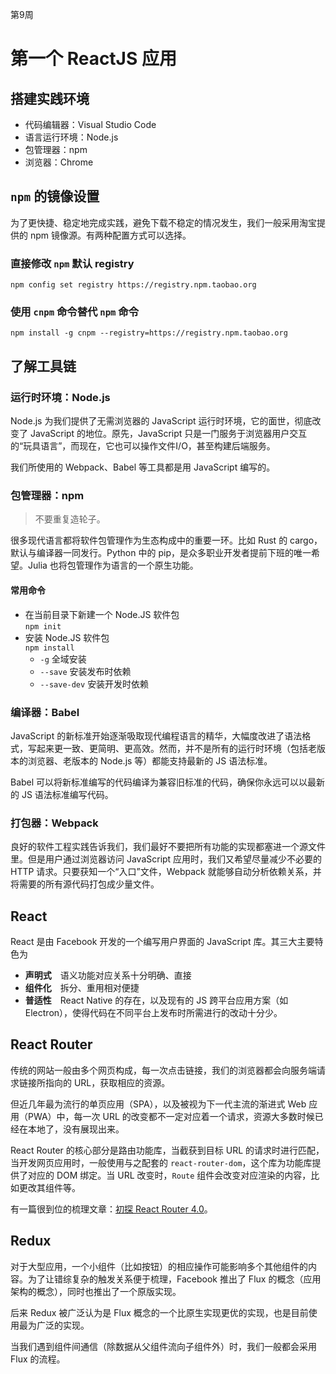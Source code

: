 第9周

第一个 ReactJS 应用
=====================

搭建实践环境
-----------
* 代码编辑器：Visual Studio Code
* 语言运行环境：Node.js
* 包管理器：npm
* 浏览器：Chrome

`npm` 的镜像设置
-------
为了更快捷、稳定地完成实践，避免下载不稳定的情况发生，我们一般采用淘宝提供的 npm 镜像源。有两种配置方式可以选择。
### 直接修改 `npm` 默认 registry
```
npm config set registry https://registry.npm.taobao.org
```
### 使用 `cnpm` 命令替代 `npm` 命令
```
npm install -g cnpm --registry=https://registry.npm.taobao.org
```

了解工具链
---------
### 运行时环境：Node.js
Node.js 为我们提供了无需浏览器的 JavaScript 运行时环境，它的面世，彻底改变了 JavaScript 的地位。原先，JavaScript 只是一门服务于浏览器用户交互的“玩具语言”，而现在，它也可以操作文件I/O，甚至构建后端服务。

我们所使用的 Webpack、Babel 等工具都是用 JavaScript 编写的。
### 包管理器：npm
> 不要重复造轮子。

很多现代语言都将软件包管理作为生态构成中的重要一环。比如 Rust 的 cargo，默认与编译器一同发行。Python 中的 pip，是众多职业开发者提前下班的唯一希望。Julia 也将包管理作为语言的一个原生功能。

#### 常用命令
* 在当前目录下新建一个 Node.JS 软件包\
`npm init`
* 安装 Node.JS 软件包\
`npm install`
  * `-g` 全域安装
  * `--save` 安装发布时依赖
  * `--save-dev` 安装开发时依赖

### 编译器：Babel
JavaScript 的新标准开始逐渐吸取现代编程语言的精华，大幅度改进了语法格式，写起来更一致、更简明、更高效。然而，并不是所有的运行时环境（包括老版本的浏览器、老版本的 Node.js 等）都能支持最新的 JS 语法标准。

Babel 可以将新标准编写的代码编译为兼容旧标准的代码，确保你永远可以以最新的 JS 语法标准编写代码。

### 打包器：Webpack
良好的软件工程实践告诉我们，我们最好不要把所有功能的实现都塞进一个源文件里。但是用户通过浏览器访问 JavaScript 应用时，我们又希望尽量减少不必要的 HTTP 请求。只要获知一个“入口”文件，Webpack 就能够自动分析依赖关系，并将需要的所有源代码打包成少量文件。

React
-----
React 是由 Facebook 开发的一个编写用户界面的 JavaScript 库。其三大主要特色为
* **声明式**　语义功能对应关系十分明确、直接
* **组件化**　拆分、重用相对便捷
* **普适性**　React Native 的存在，以及现有的 JS 跨平台应用方案（如 Electron），使得代码在不同平台上发布时所需进行的改动十分少。

React Router
------------
传统的网站一般由多个网页构成，每一次点击链接，我们的浏览器都会向服务端请求链接所指向的 URL，获取相应的资源。

但近几年最为流行的单页应用（SPA），以及被视为下一代主流的渐进式 Web 应用（PWA）中，每一次 URL 的改变都不一定对应着一个请求，资源大多数时候已经在本地了，没有展现出来。

React Router 的核心部分是路由功能库，当截获到目标 URL 的请求时进行匹配，当开发网页应用时，一般使用与之配套的 `react-router-dom`，这个库为功能库提供了对应的 DOM 绑定。当 URL 改变时，`Route` 组件会改变对应渲染的内容，比如更改其组件等。

有一篇很到位的梳理文章：[初探 React Router 4.0](http://www.jianshu.com/p/e3adc9b5f75c)。

Redux
-----
对于大型应用，一个小组件（比如按钮）的相应操作可能影响多个其他组件的内容。为了让错综复杂的触发关系便于梳理，Facebook 推出了 Flux 的概念（应用架构的概念），同时也推出了一个原版实现。

后来 Redux 被广泛认为是 Flux 概念的一个比原生实现更优的实现，也是目前使用最为广泛的实现。

当我们遇到组件间通信（除数据从父组件流向子组件外）时，我们一般都会采用 Flux 的流程。
